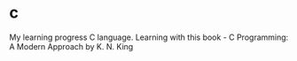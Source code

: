# c
My learning progress C language. Learning with this book - C Programming: A Modern Approach by K. N. King
